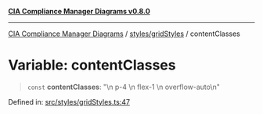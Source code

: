 [**CIA Compliance Manager Diagrams v0.8.0**](../../../README.md)

***

[CIA Compliance Manager Diagrams](../../../modules.md) / [styles/gridStyles](../README.md) / contentClasses

# Variable: contentClasses

> `const` **contentClasses**: "\n  p-4 \n  flex-1 \n  overflow-auto\n"

Defined in: [src/styles/gridStyles.ts:47](https://github.com/Hack23/cia-compliance-manager/blob/78912779fad2796d4afcf9e0a863cca80a66b25f/src/styles/gridStyles.ts#L47)

